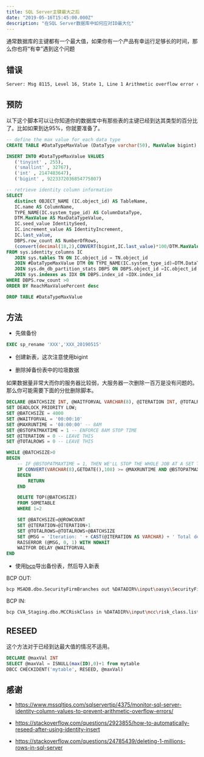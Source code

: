 ```yaml
---
title: SQL Server主键最大之后
date: "2019-05-16T15:45:00.000Z"
description: "在SQL Server数据库中如何应对ID最大化"
---
```

通常数据库的主键都有一个最大值，如果你有一个产品有幸运行足够长的时间，那么你也将“有幸”遇到这个问题

## 错误

```bash
Server: Msg 8115, Level 16, State 1, Line 1 Arithmetic overflow error converting IDENTITY to data type int. Arithmetic overflow occurred.
```

## 预防

以下这个脚本可以让你知道你的数据库中有那些表的主键已经到达其类型的百分比了。比如如果到达95%，你就要准备了。

```sql
-- define the max value for each data type
CREATE TABLE #DataTypeMaxValue (DataType varchar(50), MaxValue bigint)

INSERT INTO #DataTypeMaxValue VALUES 
   ('tinyint' , 255),
   ('smallint' , 32767),
   ('int' , 2147483647),
   ('bigint' , 9223372036854775807)

-- retrieve identity column information
SELECT 
   distinct OBJECT_NAME (IC.object_id) AS TableName,
   IC.name AS ColumnName,
   TYPE_NAME(IC.system_type_id) AS ColumnDataType,
   DTM.MaxValue AS MaxDataTypeValue,
   IC.seed_value IdentitySeed,
   IC.increment_value AS IdentityIncrement, 
   IC.last_value,
   DBPS.row_count AS NumberOfRows,
   (convert(decimal(18,2),CONVERT(bigint,IC.last_value)*100/DTM.MaxValue)) AS ReachMaxValuePercent 
FROM sys.identity_columns IC
   JOIN sys.tables TN ON IC.object_id = TN.object_id
   JOIN #DataTypeMaxValue DTM ON TYPE_NAME(IC.system_type_id)=DTM.DataType
   JOIN sys.dm_db_partition_stats DBPS ON DBPS.object_id =IC.object_id 
   JOIN sys.indexes as IDX ON DBPS.index_id =IDX.index_id 
WHERE DBPS.row_count >0 
ORDER BY ReachMaxValuePercent desc

DROP TABLE #DataTypeMaxValue
```

## 方法

* 先做备份

```sql
EXEC sp_rename 'XXX','XXX_20190515'
```

* 创建新表，这次注意使用bigint

* 删除掉备份表中的垃圾数据

如果数据量非常大而你的服务器比较弱，大服务器一次删除一百万是没有问题的。那么你可能需要下面的分批删除脚本。

```sql
DECLARE @BATCHSIZE INT, @WAITFORVAL VARCHAR(8), @ITERATION INT, @TOTALROWS INT, @MAXRUNTIME VARCHAR(8), @BSTOPATMAXTIME BIT, @MSG VARCHAR(500)
SET DEADLOCK_PRIORITY LOW;
SET @BATCHSIZE = 4000
SET @WAITFORVAL = '00:00:10'
SET @MAXRUNTIME = '08:00:00' -- 8AM
SET @BSTOPATMAXTIME = 1 -- ENFORCE 8AM STOP TIME
SET @ITERATION = 0 -- LEAVE THIS
SET @TOTALROWS = 0 -- LEAVE THIS

WHILE @BATCHSIZE>0
BEGIN
    -- IF @BSTOPATMAXTIME = 1, THEN WE'LL STOP THE WHOLE JOB AT A SET TIME...
    IF CONVERT(VARCHAR(8),GETDATE(),108) >= @MAXRUNTIME AND @BSTOPATMAXTIME=1
    BEGIN
        RETURN
    END

    DELETE TOP(@BATCHSIZE)
    FROM SOMETABLE
    WHERE 1=2

    SET @BATCHSIZE=@@ROWCOUNT
    SET @ITERATION=@ITERATION+1
    SET @TOTALROWS=@TOTALROWS+@BATCHSIZE
    SET @MSG = 'Iteration: ' + CAST(@ITERATION AS VARCHAR) + ' Total deletes:' + CAST(@TOTALROWS AS VARCHAR)
    RAISERROR (@MSG, 0, 1) WITH NOWAIT
    WAITFOR DELAY @WAITFORVAL 
END
```

* 使用[bcp](https://docs.microsoft.com/en-us/sql/tools/bcp-utility?view=sql-server-2017)导出备份表，然后导入新表

BCP OUT:

```bash
bcp MSADB.dbo.SecurityFirmBranches out %DATADIR%\input\oasys\SecurityFirmBranches.data       -c -I %BINDIR%\sqlini.txt -S %OASYSSERVER% -U %OASYSUSER% -P %OASYSPASS% -t^^
```

BCP IN:

```bash
bcp CVA_Staging.dbo.MCCRiskClass in %DATADIR%\input\mcc\risk_class.list.%bdwkly% -f %CONFIGDIR%\risk_class.fmt -b 10000 -U %ICVAUSER% -P %ICVAPASS% -S %ICVASERVER% -F 2
```

## RESEED

这个方法对于已经到达最大值的情况不适用。
```sql
DECLARE @maxVal INT
SELECT @maxVal = ISNULL(max(ID),0)+1 from mytable
DBCC CHECKIDENT('mytable', RESEED, @maxVal)
```

## 感谢

* https://www.mssqltips.com/sqlservertip/4375/monitor-sql-server-identity-column-values-to-prevent-arithmetic-overflow-errors/

* https://stackoverflow.com/questions/2923855/how-to-automatically-reseed-after-using-identity-insert

* https://stackoverflow.com/questions/24785439/deleting-1-millions-rows-in-sql-server
